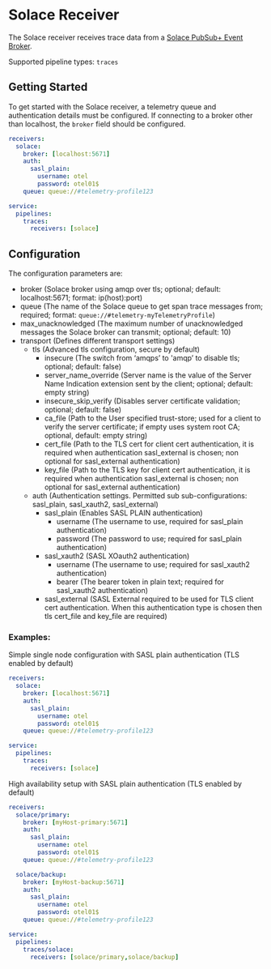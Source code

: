 # Solace Receiver

The Solace receiver receives trace data from a [Solace PubSub+ Event Broker](https://solace.com/products/event-broker/).

Supported pipeline types: `traces`

## Getting Started
To get started with the Solace receiver, a telemetry queue and authentication details must be configured. If connecting to a broker other than localhost, the `broker` field should be configured.
```yaml
receivers:
  solace:
    broker: [localhost:5671]
    auth:
      sasl_plain:
        username: otel
        password: otel01$
    queue: queue://#telemetry-profile123

service:
  pipelines:
    traces:
      receivers: [solace]
```

## Configuration
The configuration parameters are:

- broker (Solace broker using amqp over tls; optional; default: localhost:5671; format: ip(host):port)
- queue (The name of the Solace queue to get span trace messages from; required; format: `queue://#telemetry-myTelemetryProfile`)
- max_unacknowledged (The maximum number of unacknowledged messages the Solace broker can transmit; optional; default: 10)
- transport (Defines different transport settings)
  - tls (Advanced tls configuration, secure by default)
    - insecure (The switch from ‘amqps’ to 'amqp’ to disable tls; optional; default: false)
    - server_name_override (Server name is the value of the Server Name Indication extension sent by the client; optional; default: empty string)
    - insecure_skip_verify (Disables server certificate validation; optional; default: false)
    - ca_file (Path to the User specified trust-store; used for a client to verify the server certificate; if empty uses system root CA; optional, default: empty string)
    - cert_file (Path to the TLS cert for client cert authentication, it is required when authentication sasl_external is chosen; non optional for sasl_external authentication)
    - key_file (Path to the TLS key for client cert authentication, it is required when authentication sasl_external is chosen; non optional for sasl_external authentication)
  - auth (Authentication settings. Permitted sub sub-configurations: sasl_plain, sasl_xauth2, sasl_external)
    - sasl_plain (Enables SASL PLAIN authentication)
      - username (The username to use, required for sasl_plain authentication)
      - password (The password to use; required for sasl_plain authentication)
    - sasl_xauth2 (SASL XOauth2 authentication)
      - username (The username to use; required for sasl_xauth2 authentication)
      - bearer (The bearer token in plain text; required for sasl_xauth2 authentication)
    - sasl_external (SASL External required to be used for TLS client cert authentication. When this authentication type is chosen then tls cert_file and key_file are required)

### Examples:
Simple single node configuration with SASL plain authentication (TLS enabled by default)

```yaml
receivers:
  solace:
    broker: [localhost:5671]
    auth:
      sasl_plain:
        username: otel
        password: otel01$
    queue: queue://#telemetry-profile123

service:
  pipelines:
    traces:
      receivers: [solace]
```

High availability  setup with SASL plain authentication (TLS enabled by default)
```yaml
receivers:
  solace/primary:
    broker: [myHost-primary:5671]
    auth:
      sasl_plain:
        username: otel
        password: otel01$
    queue: queue://#telemetry-profile123

  solace/backup:
    broker: [myHost-backup:5671]
    auth:
      sasl_plain:
        username: otel
        password: otel01$
    queue: queue://#telemetry-profile123

service:
  pipelines:
    traces/solace:
      receivers: [solace/primary,solace/backup]
```